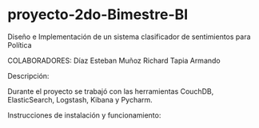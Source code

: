 # proyecto-2do-Bimestre-BI
Diseño e Implementación de un sistema clasificador de sentimientos para Política

COLABORADORES:
              Díaz Esteban
              Muñoz Richard
              Tapia Armando
              
Descripción:

Durante el proyecto se trabajó con las herramientas CouchDB, ElasticSearch, Logstash, Kibana y Pycharm.


Instrucciones de instalación y funcionamiento:


